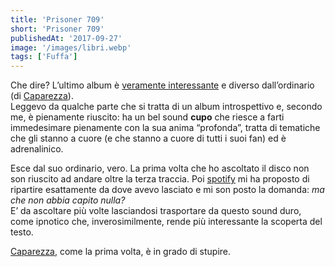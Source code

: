 ```yaml
---
title: 'Prisoner 709'
short: 'Prisoner 709'
publishedAt: '2017-09-27'
image: '/images/libri.webp'
tags: ['Fuffa']
---
```


Che dire? L’ultimo album è <span style="text-decoration: underline;">veramente interessante</span> e diverso dall’ordinario (di [Caparezza](https://www.caparezza.com)).  
Leggevo da qualche parte che si tratta di un album introspettivo e, secondo me, è pienamente riuscito: ha un bel sound **cupo** che riesce a farti immedesimare pienamente con la sua anima “profonda”, tratta di tematiche che gli stanno a cuore (e che stanno a cuore di tutti i suoi fan) ed è adrenalinico.

Esce dal suo ordinario, vero. La prima volta che ho ascoltato il disco non son riuscito ad andare oltre la terza traccia. Poi [spotify](https://open.spotify.com/album/6uzhgbqnPaQl4LxBKhOiet) mi ha proposto di ripartire esattamente da dove avevo lasciato e mi son posto la domanda: *ma che non abbia capito nulla?*  
E’ da ascoltare più volte lasciandosi trasportare da questo sound duro, come ipnotico che, inverosimilmente, rende più interessante la scoperta del testo.

[Caparezza](https://www.caparezza.com), come la prima volta, è in grado di stupire.